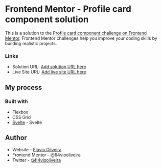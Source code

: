 # Frontend Mentor - Profile card component solution

This is a solution to the [Profile card component challenge on Frontend Mentor](https://www.frontendmentor.io/challenges/profile-card-component-cfArpWshJ). Frontend Mentor challenges help you improve your coding skills by building realistic projects. 

### Links

- Solution URL: [Add solution URL here](https://github.com/fl4viooliveira/profile_card)
- Live Site URL: [Add live site URL here](https://fl4viooliveira.github.io/profile_card/)

## My process

### Built with

- Flexbox
- CSS Grid
- [Svelte](https://svelte.dev/) - Svelte

## Author

- Website - [Flavio Oliveira](https://fl4viooliveira.github.io/)
- Frontend Mentor - [@fl4viooliveira](https://www.frontendmentor.io/profile/fl4viooliveira)
- Twitter - [@fl4viooliveira](https://www.twitter.com/fl4viooliveira)


